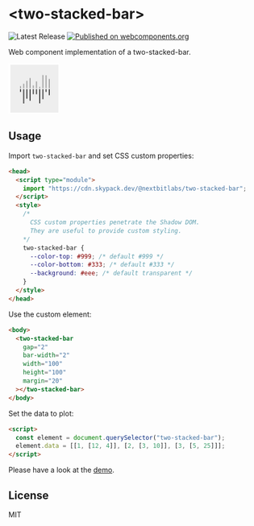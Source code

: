 # &lt;two-stacked-bar&gt;

![Latest Release](https://badgen.net/github/release/nextbitlabs/two-stacked-bar) [![Published on webcomponents.org](https://img.shields.io/badge/webcomponents.org-published-blue.svg)](https://www.webcomponents.org/element/two-stacked-bar)

Web component implementation of a two-stacked-bar.

<img width="100px" src="image.png">

## Usage

Import `two-stacked-bar` and set CSS custom properties:

```html
<head>
  <script type="module">
    import "https://cdn.skypack.dev/@nextbitlabs/two-stacked-bar";
  </script>
  <style>
    /*
      CSS custom properties penetrate the Shadow DOM.
      They are useful to provide custom styling.
    */
    two-stacked-bar {
      --color-top: #999; /* default #999 */
      --color-bottom: #333; /* default #333 */
      --background: #eee; /* default transparent */
    }
  </style>
</head>
```

Use the custom element:

```html
<body>
  <two-stacked-bar
    gap="2"
    bar-width="2"
    width="100"
    height="100"
    margin="20"
  ></two-stacked-bar>
</body>
```

Set the data to plot:

```html
<script>
  const element = document.querySelector("two-stacked-bar");
  element.data = [[1, [12, 4]], [2, [3, 10]], [3, [5, 25]]];
</script>
```

Please have a look at the [demo](https://xbbzw.csb.app/).

## License

MIT

